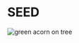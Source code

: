 # SEED

![green acorn on tree](https://images.unsplash.com/photo-1542601906990-b4d3fb778b09?fit=crop&w=1024&q=80)
